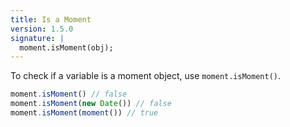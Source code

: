 ```yaml
---
title: Is a Moment
version: 1.5.0
signature: |
  moment.isMoment(obj);
---
```



To check if a variable is a moment object, use `moment.isMoment()`.

```javascript
moment.isMoment() // false
moment.isMoment(new Date()) // false
moment.isMoment(moment()) // true
```
